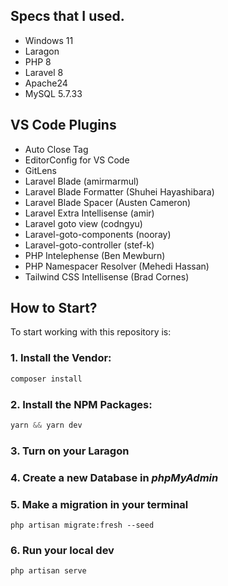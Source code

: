 ## Specs that I used.
- Windows 11
- Laragon
- PHP 8
- Laravel 8
- Apache24
- MySQL 5.7.33

## VS Code Plugins
- Auto Close Tag
- EditorConfig for VS Code
- GitLens
- Laravel Blade (amirmarmul)
- Laravel Blade Formatter (Shuhei Hayashibara)
- Laravel Blade Spacer (Austen Cameron)
- Laravel Extra Intellisense (amir)
- Laravel goto view (codngyu)
- Laravel-goto-components (nooray)
- Laravel-goto-controller (stef-k)
- PHP Intelephense (Ben Mewburn)
- PHP Namespacer Resolver (Mehedi Hassan)
- Tailwind CSS Intellisense (Brad Cornes)

## How to Start?

To start working with this repository is:

### 1. Install the Vendor:
```php
composer install
```
### 2. Install the NPM Packages:
```php
yarn && yarn dev
```
### 3. Turn on your Laragon
### 4. Create a new Database in *phpMyAdmin*
### 5. Make a migration in your terminal
```injectablephp
php artisan migrate:fresh --seed
```
### 6. Run your local dev
```phpregexp
php artisan serve
```
